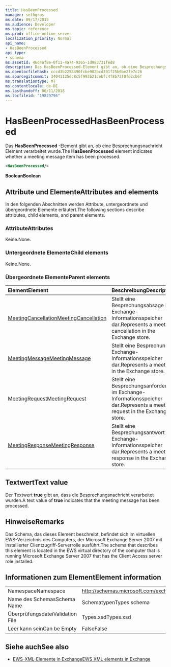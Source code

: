 ```yaml
---
title: HasBeenProcessed
manager: sethgros
ms.date: 09/17/2015
ms.audience: Developer
ms.topic: reference
ms.prod: office-online-server
localization_priority: Normal
api_name:
- HasBeenProcessed
api_type:
- schema
ms.assetid: 46d4af8e-0f11-4a74-9365-1d983731fed8
description: Das HasBeenProcessed-Element gibt an, ob eine Besprechungsnachricht Element verarbeitet wurde.
ms.openlocfilehash: cccd3b2258490fcbe902bcd391f25b0be2fe7c26
ms.sourcegitcommit: 34041125dc8c5f993b21cebfc4f8b72f0fd2cb6f
ms.translationtype: MT
ms.contentlocale: de-DE
ms.lasthandoff: 06/11/2018
ms.locfileid: "19829796"
---
```

# <a name="hasbeenprocessed"></a><span data-ttu-id="977c8-103">HasBeenProcessed</span><span class="sxs-lookup"><span data-stu-id="977c8-103">HasBeenProcessed</span></span>

<span data-ttu-id="977c8-104">Das **HasBeenProcessed** -Element gibt an, ob eine Besprechungsnachricht Element verarbeitet wurde.</span><span class="sxs-lookup"><span data-stu-id="977c8-104">The **HasBeenProcessed** element indicates whether a meeting message item has been processed.</span></span> 
  
```xml
<HasBeenProcessed/>
```

 <span data-ttu-id="977c8-105">**Boolean**</span><span class="sxs-lookup"><span data-stu-id="977c8-105">**Boolean**</span></span>
## <a name="attributes-and-elements"></a><span data-ttu-id="977c8-106">Attribute und Elemente</span><span class="sxs-lookup"><span data-stu-id="977c8-106">Attributes and elements</span></span>

<span data-ttu-id="977c8-107">In den folgenden Abschnitten werden Attribute, untergeordnete und übergeordnete Elemente erläutert.</span><span class="sxs-lookup"><span data-stu-id="977c8-107">The following sections describe attributes, child elements, and parent elements.</span></span>
  
### <a name="attributes"></a><span data-ttu-id="977c8-108">Attribute</span><span class="sxs-lookup"><span data-stu-id="977c8-108">Attributes</span></span>

<span data-ttu-id="977c8-109">Keine.</span><span class="sxs-lookup"><span data-stu-id="977c8-109">None.</span></span>
  
### <a name="child-elements"></a><span data-ttu-id="977c8-110">Untergeordnete Elemente</span><span class="sxs-lookup"><span data-stu-id="977c8-110">Child elements</span></span>

<span data-ttu-id="977c8-111">Keine.</span><span class="sxs-lookup"><span data-stu-id="977c8-111">None.</span></span>
  
### <a name="parent-elements"></a><span data-ttu-id="977c8-112">Übergeordnete Elemente</span><span class="sxs-lookup"><span data-stu-id="977c8-112">Parent elements</span></span>

|<span data-ttu-id="977c8-113">**Element**</span><span class="sxs-lookup"><span data-stu-id="977c8-113">**Element**</span></span>|<span data-ttu-id="977c8-114">**Beschreibung**</span><span class="sxs-lookup"><span data-stu-id="977c8-114">**Description**</span></span>|
|:-----|:-----|
|[<span data-ttu-id="977c8-115">MeetingCancellation</span><span class="sxs-lookup"><span data-stu-id="977c8-115">MeetingCancellation</span></span>](meetingcancellation.md) <br/> |<span data-ttu-id="977c8-116">Stellt eine Besprechungsabsage im Exchange-Informationsspeicher dar.</span><span class="sxs-lookup"><span data-stu-id="977c8-116">Represents a meeting cancellation in the Exchange store.</span></span>  <br/> |
|[<span data-ttu-id="977c8-117">MeetingMessage</span><span class="sxs-lookup"><span data-stu-id="977c8-117">MeetingMessage</span></span>](meetingmessage.md) <br/> |<span data-ttu-id="977c8-118">Stellt eine Besprechung im Exchange-Informationsspeicher dar.</span><span class="sxs-lookup"><span data-stu-id="977c8-118">Represents a meeting in the Exchange store.</span></span>  <br/> |
|[<span data-ttu-id="977c8-119">MeetingRequest</span><span class="sxs-lookup"><span data-stu-id="977c8-119">MeetingRequest</span></span>](meetingrequest.md) <br/> |<span data-ttu-id="977c8-120">Stellt eine Besprechungsanforderung im Exchange-Informationsspeicher dar.</span><span class="sxs-lookup"><span data-stu-id="977c8-120">Represents a meeting request in the Exchange store.</span></span>  <br/> |
|[<span data-ttu-id="977c8-121">MeetingResponse</span><span class="sxs-lookup"><span data-stu-id="977c8-121">MeetingResponse</span></span>](meetingresponse.md) <br/> |<span data-ttu-id="977c8-122">Stellt eine Besprechungsantwort im Exchange-Informationsspeicher dar.</span><span class="sxs-lookup"><span data-stu-id="977c8-122">Represents a meeting response in the Exchange store.</span></span>  <br/> |
   
## <a name="text-value"></a><span data-ttu-id="977c8-123">Textwert</span><span class="sxs-lookup"><span data-stu-id="977c8-123">Text value</span></span>

<span data-ttu-id="977c8-124">Der Textwert **true** gibt an, dass die Besprechungsnachricht verarbeitet wurden.</span><span class="sxs-lookup"><span data-stu-id="977c8-124">A text value of **true** indicates that the meeting message has been processed.</span></span> 
  
## <a name="remarks"></a><span data-ttu-id="977c8-125">Hinweise</span><span class="sxs-lookup"><span data-stu-id="977c8-125">Remarks</span></span>

<span data-ttu-id="977c8-126">Das Schema, das dieses Element beschreibt, befindet sich im virtuellen EWS-Verzeichnis des Computers, der Microsoft Exchange Server 2007 mit installierter Clientzugriff-Serverrolle ausführt.</span><span class="sxs-lookup"><span data-stu-id="977c8-126">The schema that describes this element is located in the EWS virtual directory of the computer that is running Microsoft Exchange Server 2007 that has the Client Access server role installed.</span></span>
  
## <a name="element-information"></a><span data-ttu-id="977c8-127">Informationen zum Element</span><span class="sxs-lookup"><span data-stu-id="977c8-127">Element information</span></span>

|||
|:-----|:-----|
|<span data-ttu-id="977c8-128">Namespace</span><span class="sxs-lookup"><span data-stu-id="977c8-128">Namespace</span></span>  <br/> |http://schemas.microsoft.com/exchange/services/2006/types  <br/> |
|<span data-ttu-id="977c8-129">Name des Schemas</span><span class="sxs-lookup"><span data-stu-id="977c8-129">Schema Name</span></span>  <br/> |<span data-ttu-id="977c8-130">Schematypen</span><span class="sxs-lookup"><span data-stu-id="977c8-130">Types schema</span></span>  <br/> |
|<span data-ttu-id="977c8-131">Überprüfungsdatei</span><span class="sxs-lookup"><span data-stu-id="977c8-131">Validation File</span></span>  <br/> |<span data-ttu-id="977c8-132">Types.xsd</span><span class="sxs-lookup"><span data-stu-id="977c8-132">Types.xsd</span></span>  <br/> |
|<span data-ttu-id="977c8-133">Leer kann sein</span><span class="sxs-lookup"><span data-stu-id="977c8-133">Can be Empty</span></span>  <br/> |<span data-ttu-id="977c8-134">False</span><span class="sxs-lookup"><span data-stu-id="977c8-134">False</span></span>  <br/> |
   
## <a name="see-also"></a><span data-ttu-id="977c8-135">Siehe auch</span><span class="sxs-lookup"><span data-stu-id="977c8-135">See also</span></span>



- [<span data-ttu-id="977c8-136">EWS-XML-Elemente in Exchange</span><span class="sxs-lookup"><span data-stu-id="977c8-136">EWS XML elements in Exchange</span></span>](ews-xml-elements-in-exchange.md)

